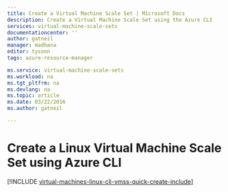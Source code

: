 ```yaml
---
title: Create a Virtual Machine Scale Set | Microsoft Docs
description: Create a Virtual Machine Scale Set using the Azure CLI
services: virtual-machine-scale-sets
documentationcenter: ''
author: gatneil
manager: madhana
editor: tysonn
tags: azure-resource-manager

ms.service: virtual-machine-scale-sets
ms.workload: na
ms.tgt_pltfrm: na
ms.devlang: na
ms.topic: article
ms.date: 03/22/2016
ms.author: gatneil

---
```

# Create a Linux Virtual Machine Scale Set using Azure CLI
[!INCLUDE [virtual-machines-linux-cli-vmss-quick-create-include](../../includes/virtual-machines-linux-cli-vmss-quick-create-include.md)]

